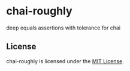 
chai-roughly
==============================================================================

deep equals assertions with tolerance for chai


License
------------------------------------------------------------------------------
chai-roughly is licensed under the [MIT License](LICENSE).
